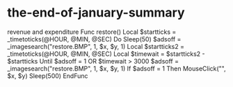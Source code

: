 # the-end-of-january-summary
revenue and expenditure
Func restore()
	Local $startticks = _timetoticks(@HOUR, @MIN, @SEC)
	Do
		Sleep(50)
		$adsoff = _imagesearch("restore.BMP", 1, $x, $y, 1)
		Local $startticks2 = _timetoticks(@HOUR, @MIN, @SEC)
		Local $timewait = $startticks2 - $startticks
	Until $adsoff = 1 OR $timewait > 3000
	$adsoff = _imagesearch("restore.BMP", 1, $x, $y, 1)
	If $adsoff = 1 Then MouseClick("", $x, $y)
	Sleep(500)
EndFunc

